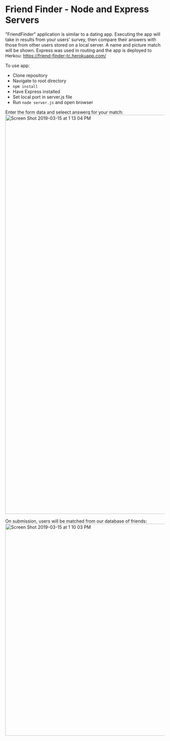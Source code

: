 # Friend Finder - Node and Express Servers

"FriendFinder" application is similar to a dating app. Executing the app will take in results from your users' survey, then compare their answers with those from other users stored on a local server. A name and picture match will be shown. Express was used in routing and the app is deployed to Herkou: https://friend-finder-tc.herokuapp.com/


To use app:
- Clone repository
- Navigate to root directory
- `npm install`
- Have Express installed
- Set local port in server.js file
- Run `node server.js` and open browser


Enter the form data and seleect answerq for your match:
<img width="1259" alt="Screen Shot 2019-03-15 at 1 13 04 PM" src="https://user-images.githubusercontent.com/39817046/54452868-1d734880-4724-11e9-9e38-ec757a33c143.png">

On submission, users will be matched from our database of friends:
<img width="669" alt="Screen Shot 2019-03-15 at 1 10 03 PM" src="https://user-images.githubusercontent.com/39817046/54452967-50b5d780-4724-11e9-8d0a-a747fa4e3c11.png">
